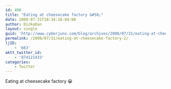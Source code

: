 ```yaml
---
id: 496
title: "Eating at cheesecake factory &#58;"
date: 2008-07-31T18:34:16-04:00
author: DizkoDan
layout: single
guid: 'http://www.cyberjunx.com/blog/archives/2008/07/31/eating-at-cheesecake-factory-2/'
permalink: /2008/07/31/eating-at-cheesecake-factory-2/
ljID:
    - '663'
aktt_twitter_id:
    - '874121433'
categories:
    - Twitter
---
```


Eating at cheesecake factory 😀
